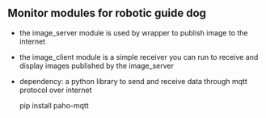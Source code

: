 ## Monitor modules for robotic guide dog

* the image_server module is used by wrapper to publish image to the internet
* the image_client module is a simple receiver you can run to receive and display images published by the image_server

* dependency: a python library to send and receive data through mqtt protocol over internet

    pip install paho-mqtt
